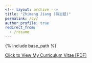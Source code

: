 ```yaml
---
<!-- layout: archive -->
title: "Zhimeng Jiang (蒋志猛)"
permalink: /cv/
author_profile: true
redirect_from:
  - /resume
---
```


{% include base_path %}

[Click to View My Curriculum Vitae [PDF]](http://zhimengj0326.github.io/files/zhimengjiang_cv.pdf)

<!-- <embed src="http://zhimengjiang.com/files/zhimengjiang_cv.pdf" width="650" height="1800" type='application/pdf'> -->